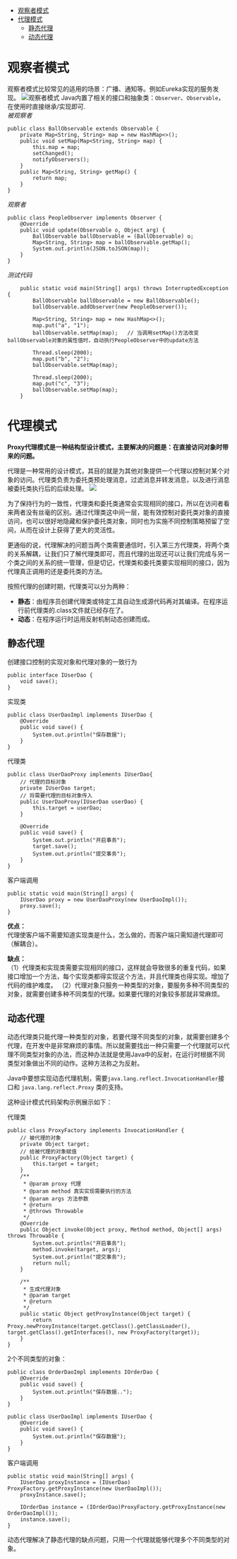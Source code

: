 <!-- TOC -->

- [观察者模式](#观察者模式)
- [代理模式](#代理模式)
  - [静态代理](#静态代理)
  - [动态代理](#动态代理)

<!-- /TOC -->

# 观察者模式
观察者模式比较常见的适用的场景：广播、通知等。例如Eureka实现的服务发现。
![观察者模式](http://sunyanping.gitee.io/it-keep/ASSET/观察者模式.jpg)
Java内置了相关的接口和抽象类：`Observer`、`Observable`，在使用时直接继承/实现即可.  
*被观察者*
```
public class BallObservable extends Observable {
    private Map<String, String> map = new HashMap<>();
    public void setMap(Map<String, String> map) {
        this.map = map;
        setChanged();
        notifyObservers();
    }
    public Map<String, String> getMap() {
        return map;
    }
}
```
*观察者*
```
public class PeopleObserver implements Observer {
    @Override
    public void update(Observable o, Object arg) {
        BallObservable ballObservable = (BallObservable) o;
        Map<String, String> map = ballObservable.getMap();
        System.out.println(JSON.toJSON(map));
    }
}
```
*测试代码*
```
    public static void main(String[] args) throws InterruptedException {
        BallObservable ballObservable = new BallObservable();
        ballObservable.addObserver(new PeopleObserver());

        Map<String, String> map = new HashMap<>();
        map.put("a", "1");
        ballObservable.setMap(map);   // 当调用setMap()方法改变ballObservable对象的属性值时，自动执行PeopleObserver中的update方法

        Thread.sleep(2000);
        map.put("b", "2");
        ballObservable.setMap(map);

        Thread.sleep(2000);
        map.put("c", "3");
        ballObservable.setMap(map);
    }
```

# 代理模式
**Proxy代理模式是一种结构型设计模式，主要解决的问题是：在直接访问对象时带来的问题。** 

代理是一种常用的设计模式，其目的就是为其他对象提供一个代理以控制对某个对象的访问。代理类负责为委托类预处理消息，过滤消息并转发消息，以及进行消息被委托类执行后的后续处理。
![](http://sunyanping.gitee.io/it-keep/ASSET/代理模式结构.png)

为了保持行为的一致性，代理类和委托类通常会实现相同的接口，所以在访问者看来两者没有丝毫的区别。通过代理类这中间一层，能有效控制对委托类对象的直接访问，也可以很好地隐藏和保护委托类对象，同时也为实施不同控制策略预留了空间，从而在设计上获得了更大的灵活性。

更通俗的说，代理解决的问题当两个类需要通信时，引入第三方代理类，将两个类的关系解耦，让我们只了解代理类即可，而且代理的出现还可以让我们完成与另一个类之间的关系的统一管理，但是切记，代理类和委托类要实现相同的接口，因为代理真正调用的还是委托类的方法。

按照代理的创建时期，代理类可以分为两种：        
- **静态**：由程序员创建代理类或特定工具自动生成源代码再对其编译。在程序运行前代理类的.class文件就已经存在了。      
- **动态**：在程序运行时运用反射机制动态创建而成。

## 静态代理
创建接口控制的实现对象和代理对象的一致行为
```
public interface IUserDao {
    void save();
}
```

实现类
```
public class UserDaoImpl implements IUserDao {
    @Override
    public void save() {
        System.out.println("保存数据");
    }
}
```

代理类
```
public class UserDaoProxy implements IUserDao{
    // 代理的目标对象
    private IUserDao target;
    // 将需要代理的目标对象传入
    public UserDaoProxy(IUserDao userDao) {
        this.target = userDao;
    }

    @Override
    public void save() {
        System.out.println("开启事务");
        target.save();
        System.out.println("提交事务");
    }
}
```

客户端调用
```
public static void main(String[] args) {
    IUserDao proxy = new UserDaoProxy(new UserDaoImpl());
    proxy.save();
}
```
      
**优点：**           
代理使客户端不需要知道实现类是什么，怎么做的，而客户端只需知道代理即可（解耦合）。

**缺点：**      
（1）代理类和实现类需要实现相同的接口，这样就会导致很多的重复代码，如果接口增加一个方法，每个实现类都得实现这个方法，并且代理类也得实现。增加了代码的维护难度。
（2）代理对象只服务一种类型的对象，要服务多种不同类型的对象，就需要创建多种不同类型的代理。如果要代理的对象较多那就非常麻烦。


## 动态代理
动态代理类只能代理一种类型的对象，若要代理不同类型的对象，就需要创建多个代理，在开发中是非常麻烦的事情。所以就需要找出一种只需要一个代理就可以代理不同类型对象的办法，而这种办法就是使用Java中的反射，在运行时根据不同类型对象做出不同的动作。这种方法称之为反射。

Java中要想实现动态代理机制，需要`java.lang.reflect.InvocationHandler`接口和 `java.lang.reflect.Proxy` 类的支持。

这种设计模式代码架构示例展示如下：

代理类
```
public class ProxyFactory implements InvocationHandler {
    // 被代理的对象
    private Object target;
    // 给被代理的对象赋值
    public ProxyFactory(Object target) {
        this.target = target;
    }
    /**
     * @param proxy 代理
     * @param method 真实实现需要执行的方法
     * @param args 方法参数
     * @return
     * @throws Throwable
     */
    @Override
    public Object invoke(Object proxy, Method method, Object[] args) throws Throwable {
        System.out.println("开启事务");
        method.invoke(target, args);
        System.out.println("提交事务");
        return null;
    }

    /**
     * 生成代理对象
     * @param target
     * @return
     */
    public static Object getProxyInstance(Object target) {
        return Proxy.newProxyInstance(target.getClass().getClassLoader(), target.getClass().getInterfaces(), new ProxyFactory(target));
    }
}
```

2个不同类型的对象：
```
public class OrderDaoImpl implements IOrderDao {
    @Override
    public void save() {
        System.out.println("保存数据..");
    }
}
```

```
public class UserDaoImpl implements IUserDao {
    @Override
    public void save() {
        System.out.println("保存数据");
    }
}
```

客户端调用
```
public static void main(String[] args) {
    IUserDao proxyInstance = (IUserDao) ProxyFactory.getProxyInstance(new UserDaoImpl());
    proxyInstance.save();

    IOrderDao instance = (IOrderDao)ProxyFactory.getProxyInstance(new OrderDaoImpl());
    instance.save();
}
```

动态代理解决了静态代理的缺点问题，只用一个代理就能够代理多个不同类型的对象。